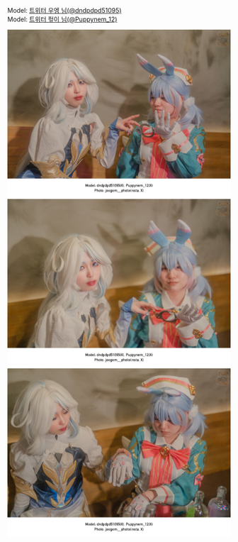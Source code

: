 ﻿---
dddd: 2024.02.17 일페
nickname: 우펖
sns_type: x
sns_id: dndpdpd51095, Puppynem_12
---

Model: <a href="https://x.com/dndpdpd51095" target="_blank">트위터 우엥 님(@dndpdpd51095)</a>  
Model: <a href="https://x.com/Puppynem_12" target="_blank">트위터 펖이 님(@Puppynem_12)</a>

![MTXXMR20240225144350239.jpg](/assets/img/2024/02-17/MTXXMR20240225144350239.jpg)
![MTXXMR20240225144530790.jpg](/assets/img/2024/02-17/MTXXMR20240225144530790.jpg)
![MTXXMR20240225144624197.jpg](/assets/img/2024/02-17/MTXXMR20240225144624197.jpg)
